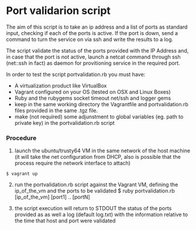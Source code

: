 # Port validarion script
The aim of this script is to take an ip address and a list of ports as standard input, checking if each of the ports is active.
If the port is down, send a command to turn the service on via ssh and write the results to a log.

The script validate the status of the ports provided with the IP Address and, in case that the port is not active, launch a netcat command through ssh (net::ssh in fact) as daemon for provitioning service in the required port. 

In order to test the script portvalidation.rb you must have:
- A virtualization product like VirtualBox
- Vagrant configured on your OS (tested on OSX and Linux Boxes)
- Ruby and the rubygems socket timeout net/ssh and logger gems
- keep in the same working directory the Vagrantfile and portvalidation.rb files provided in the same .tgz file.
- make (not required) some adjunstment to global variables (eg. path to private key) in the portvalidation.rb script

### Procedure

1. launch the ubuntu/trusty64 VM in the same network of the host machine (it will take the net configuration from DHCP, also is possible that the process require the network interface to attach)

`$ vagrant up`

2. run the portvalidation.rb script against the Vagrant VM, defining the ip_of_the_vm and the ports to be validated
$ ruby portvalidation.rb [ip_of_the_vm] [port1] .. [portN]

3. the script execution will return to STDOUT the status of the ports provided as as well a log (default log.txt) with the information relative to the time that host and port were validated






